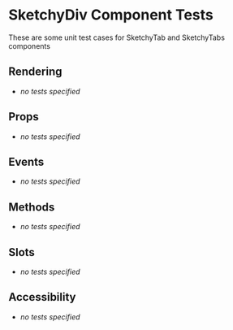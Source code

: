 # SketchyDiv Component Tests

These are some unit test cases for SketchyTab and SketchyTabs components

## Rendering

- _no tests specified_

## Props

- _no tests specified_

## Events

- _no tests specified_

## Methods

- _no tests specified_

## Slots

- _no tests specified_

## Accessibility

- _no tests specified_
